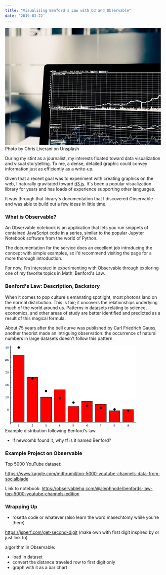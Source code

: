 ```yaml
---
title: "Visualizing Benford's Law with D3 and Observable"
date: '2019-03-22'
---
```


<div id="img-container">
<img id="stats-img" src="./images/stats.jpg">
<div class="src-container"><span class="source">Photo by Chris Liverani on Unsplash</span></div>
</div>

During my stint as a journalist, my interests floated toward data visualization and visual storytelling. To me, a dense, detailed graphic could convey information just as efficiently as a write-up.

Given that a recent goal was to experiment with creating graphics on the web, I naturally gravitated toward <a href="https://d3js.org/" target="_blank">d3.js</a>. It's been a popular visualization library for years and has loads of experience supporting other languages.

It was through that library's documentation that I discovered Observable and was able to build out a few ideas in little time.

### What is Observable?

An Observable notebook is an application that lets you run snippets of contained JavaScript code in a series, similar to the popular Jupyter Notebook software from the world of Python.

The documentation for the service does an excellent job introducing the concept with simple examples, so I'd recommend visiting the page for a more thorough introduction.

For now, I'm interested in experimenting with Observable through exploring one of my favorite topics in Math: Benford's Law.

### Benford's Law: Description, Backstory

When it comes to pop culture's emanating spotlight, most photons land on the normal distribution. This is fair; it uncovers the relationships underlying much of the world around us. Patterns in datasets relating to science, economics, and other areas of study are better identified and predicted as a result of this magical formula.

About 75 years after the bell curve was published by Carl Friedrich Gauss, another theorist made an intriguing observation: the occurrence of natural numbers in large datasets doesn't follow this pattern.

<div id="img-container">
<img id="benford-img" src="./images/benford_example.png">
<div class="src-container"><span class="source">Example distribution following Benford's law</span></div>
</div>

- if newcomb found it, why tf is it named Benford?

### Example Project on Observable

Top 5000 YouTube dataset:

https://www.kaggle.com/mdhrumil/top-5000-youtube-channels-data-from-socialblade

Link to notebook: https://observablehq.com/@alephnode/benfords-law-top-5000-youtube-channels-edition

### Wrapping Up

- rosetta code or whatever (also learn the word masechtomy while you're there)

<!-- grab first digit of number: parseInt((''+n)[0]); -->

https://jsperf.com/get-second-digit (make own with first digit inspired by or just link to)

algorithm in Observable:

- load in dataset
- convert the distance traveled row to first digit only
- graph with it as a bar chart
